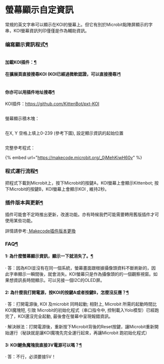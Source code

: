 # 螢幕顯示自定資訊

常規的英文字串可以顯示在KOI的螢幕上。但它有別於Microbit點陣屏顯示的字串，KOI螢幕資訊列印僅僅是作為輔助資訊。

### 编寫顯示資訊程式[¶](broken-reference)

<figure><img src="https://kittenbothk.readthedocs.io/en/latest/_images/mcbanner.png" alt=""><figcaption></figcaption></figure>

#### 加載KOI插件：[¶](broken-reference)

#### 在擴展頁直接搜尋KOI (KOI已經過微軟認證，可以直接搜尋)[¶](broken-reference)

<figure><img src="https://kittenbothk.readthedocs.io/en/latest/_images/koi_search.png" alt=""><figcaption></figcaption></figure>

#### 你亦可以用插件地址搜尋[¶](broken-reference)

KOI插件：https://github.com/KittenBot/pxt-KOI

<figure><img src="https://kittenbothk.readthedocs.io/en/latest/_images/01.png" alt=""><figcaption></figcaption></figure>

螢幕顯示積木塊：

<figure><img src="https://kittenbothk.readthedocs.io/en/latest/_images/02.png" alt=""><figcaption></figcaption></figure>

在X, Y 空格上填上0-239 (參考下圖), 設定顯示資訊的起始位置

<figure><img src="https://kittenbothk.readthedocs.io/en/latest/_images/04-1.png" alt=""><figcaption></figcaption></figure>

完整參考程式：

{% embed url="https://makecode.microbit.org/_0jMehKiwH60v" %}

### 程式運行流程[¶](broken-reference)

把程式下載到Microbit上，按下Microbit的按鍵A，KOI螢幕上會顯示Kittenbot; 按下Microbit的按鍵B，KOI螢幕上會顯示KOI , 維持2秒。

### 插件版本與更新[¶](broken-reference)

插件可能會不定時推出更新，改進功能。亦有時候我們可能需要轉用舊版插件才可使用某些功能。

詳情請參考:[ Makecode插件版本更換](../../../programmingplatforms/makecode/makecodeextupdate.md)

### FAQ[¶](broken-reference)

#### 1: 為什麼螢幕顯示資訊，顯示一下就消失了。[¶](broken-reference)

· 答：因為KOI並沒有在同一個系統，螢幕畫面跟根據攝像頭資料不斷刷新的，因此字串顯示一瞬間後，就會消失。KOI螢幕只是作為攝像頭的的一個觀察視窗。如果想資訊長時間顯示。可以另接一個I2C的OLED屏。

#### 2: 為什麼我打開電源，按KOI的按鍵A或者按鍵B，怎麼沒反應？[¶](broken-reference)

· 答：打開電源後, KOI 及microbit 同時起動; 相對上, Microbit 所需的起動時間比KOI魔塊短, 引致 Microbit的初始化程式（串口指令中, 控制載入Yolo模型）已經跑完了，KOI還沒完全起動, 最後會在螢幕中呈現報錯資訊。

· 解決辦法：打開電源後，重新按下Microbit背後的Reset按鍵，讓Microbit重新開始運行（秘訣就是讓KOI魔塊先完全運行起來，再讓Microbit 跑初始化程式）

#### 3: KOI鯉魚魔塊我直接3V電源可以嗎？[¶](broken-reference)

· 答：不行，必須要接5V！
